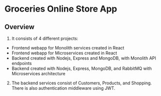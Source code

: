 # Groceries Online Store App

## Overview

1. It consists of 4 different projects:

- Frontend webapp for Monolith services created in React
- Frontend webapp for Microservices created in React
- Backend created with Nodejs, Express and MongoDB, with Monolith API endpoints
- Backend created with Nodejs, Express, MongoDB, and RabbitMQ with Microservices architecture

2. The backend services consist of Customers, Products, and Shopping. There is also authentication middleware using JWT.
